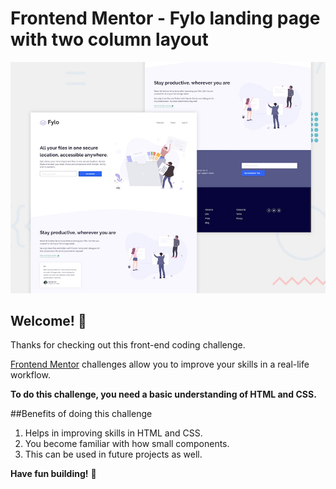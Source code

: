 # Frontend Mentor - Fylo landing page with two column layout

![Design preview for the Fylo landing page with two column layout challenge](./design/desktop-preview.jpg)

## Welcome! 👋

Thanks for checking out this front-end coding challenge.

[Frontend Mentor](https://www.frontendmentor.io) challenges allow you to improve your skills in a real-life workflow.

**To do this challenge, you need a basic understanding of HTML and CSS.**

##Benefits of doing this challenge

1. Helps in improving skills in HTML and CSS.
2. You become familiar with how small components.
3. This can be used in future projects as well.

**Have fun building!** 🚀
